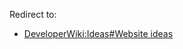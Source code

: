 Redirect to:

*   [DeveloperWiki:Ideas#Website ideas](/index.php/DeveloperWiki:Ideas#Website_ideas "DeveloperWiki:Ideas")